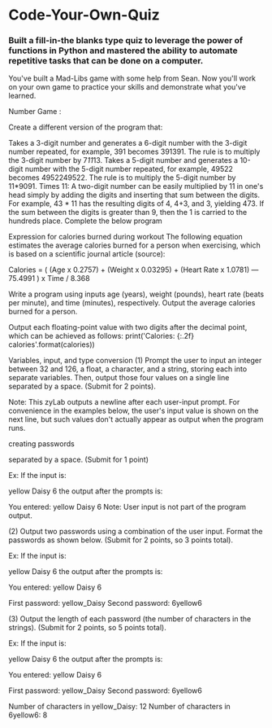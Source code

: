# Code-Your-Own-Quiz
### Built a fill-in-the blanks type quiz to leverage the power of functions in Python and mastered the ability to automate repetitive tasks that can be done on a computer.


You've built a Mad-Libs game with some help from Sean. 
Now you'll work on your own game to practice your skills and demonstrate what you've learned.





Number Game :

Create a different version of the program that:

Takes a 3-digit number and generates a 6-digit number with the 3-digit number repeated, for example, 391 becomes 391391. The rule is to multiply the 3-digit number by 7*11*13.
Takes a 5-digit number and generates a 10-digit number with the 5-digit number repeated, for example, 49522 becomes 4952249522. The rule is to multiply the 5-digit number by 11*9091.
Times 11: A two-digit number can be easily multiplied by 11 in one's head simply by adding the digits and inserting that sum between the digits. For example, 43 * 11 has the resulting digits of 4, 4+3, and 3, yielding 473. If the sum between the digits is greater than 9, then the 1 is carried to the hundreds place. Complete the below program








Expression for calories burned during workout
The following equation estimates the average calories burned for a person when exercising, which is based on a scientific journal article (source):

Calories = ( (Age x 0.2757) + (Weight x 0.03295) + (Heart Rate x 1.0781) — 75.4991 ) x Time / 8.368

Write a program using inputs age (years), weight (pounds), heart rate (beats per minute), and time (minutes), respectively. Output the average calories burned for a person.

Output each floating-point value with two digits after the decimal point, which can be achieved as follows:
print('Calories: {:.2f} calories'.format(calories))





Variables, input, and type conversion
(1) Prompt the user to input an integer between 32 and 126, a float, a character, and a string, storing each into separate variables. Then, output those four values on a single line separated by a space. (Submit for 2 points).

Note: This zyLab outputs a newline after each user-input prompt. For convenience in the examples below, the user's input value is shown on the next line, but such values don't actually appear as output when the program runs.




creating passwords


separated by a space. (Submit for 1 point)

Ex: If the input is:

yellow
Daisy
6
the output after the prompts is:

You entered: yellow Daisy 6
Note: User input is not part of the program output.


(2) Output two passwords using a combination of the user input. Format the passwords as shown below. (Submit for 2 points, so 3 points total).

Ex: If the input is:

yellow
Daisy
6
the output after the prompts is:

You entered: yellow Daisy 6

First password: yellow_Daisy
Second password: 6yellow6

(3) Output the length of each password (the number of characters in the strings). (Submit for 2 points, so 5 points total).

Ex: If the input is:

yellow
Daisy
6
the output after the prompts is:

You entered: yellow Daisy 6

First password: yellow_Daisy
Second password: 6yellow6

Number of characters in yellow_Daisy: 12
Number of characters in 6yellow6: 8


